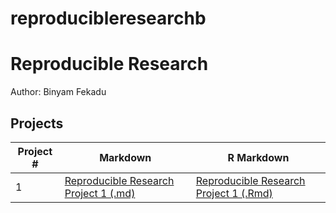 # reproducibleresearchb
# Reproducible Research
Author: Binyam Fekadu <br />

## Projects 
Project # | Markdown | R Markdown
--- | --- | ---
1 |  [Reproducible Research Project 1 (.md)](https://github.com/BinyamFekadu/reproducibleresearchb/blob/main/PA1.md) | [Reproducible Research Project 1 (.Rmd)](https://github.com/BinyamFekadu/reproducibleresearchb/blob/main/PA1.Rmd)
